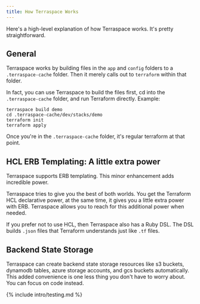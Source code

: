 ```yaml
---
title: How Terraspace Works
---
```


Here's a high-level explanation of how Terraspace works. It's pretty straightforward.

## General

Terraspace works by building files in the `app` and `config` folders to a `.terraspace-cache` folder. Then it merely calls out to `terraform` within that folder.

In fact, you can use Terraspace to build the files first, cd into the `.terraspace-cache` folder, and run Terraform directly. Example:

    terraspace build demo
    cd .terraspace-cache/dev/stacks/demo
    terraform init
    terraform apply

Once you're in the `.terraspace-cache` folder, it's regular terraform at that point.

## HCL ERB Templating: A little extra power

Terraspace supports ERB templating. This minor enhancement adds incredible power.

Terraspace tries to give you the best of both worlds. You get the Terraform HCL declarative power, at the same time, it gives you a little extra power with ERB. Terraspace allows you to reach for this additional power when needed.

If you prefer not to use HCL, then Terraspace also has a Ruby DSL. The DSL builds `.json` files that Terraform understands just like `.tf` files.

## Backend State Storage

Terraspace can create backend state storage resources like s3 buckets, dynamodb tables, azure storage accounts, and gcs buckets automatically. This added convenience is one less thing you don't have to worry about. You can focus on code instead.

{% include intro/testing.md %}
